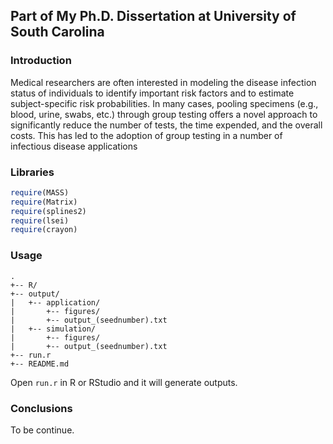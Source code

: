 ## Part of My Ph.D. Dissertation at University of South Carolina

### Introduction
Medical researchers are often interested in modeling the disease infection status of individuals to identify important risk factors and to estimate subject-specific risk probabilities. In many cases, pooling specimens (e.g., blood, urine, swabs, etc.) through group testing offers a novel approach to significantly reduce the number of tests, the time expended, and the overall costs. This has led to the adoption of group testing in a number of infectious disease applications

### Libraries
```r
require(MASS)
require(Matrix)
require(splines2)
require(lsei)
require(crayon)
```

### Usage
```
.
+-- R/
+-- output/
|   +-- application/
|       +-- figures/
|       +-- output_(seednumber).txt
|   +-- simulation/
|       +-- figures/
|       +-- output_(seednumber).txt
+-- run.r
+-- README.md
```
Open `run.r` in R or RStudio and it will generate outputs.

### Conclusions
To be continue. 